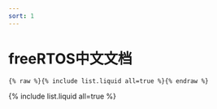 ```yaml
---
sort: 1
---
```


# freeRTOS中文文档

```
{% raw %}{% include list.liquid all=true %}{% endraw %}
```

{% include list.liquid all=true %}
